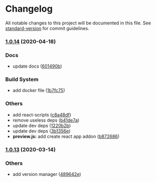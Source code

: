 # Changelog

All notable changes to this project will be documented in this file. See [standard-version](https://github.com/conventional-changelog/standard-version) for commit guidelines.

### [1.0.14](https://github.com/wearepush/push-ui/compare/v1.0.13...v1.0.14) (2020-04-18)


### Docs

* update docs ([601490b](https://github.com/wearepush/push-ui/commit/601490bd2b5bd5c918d23569ea376d35e497aca0))


### Build System

* add docker file ([1b7fc75](https://github.com/wearepush/push-ui/commit/1b7fc751098cef82095d5e35b97f9fd3c28d88e2))


### Others

* add react-scripts ([c8a48df](https://github.com/wearepush/push-ui/commit/c8a48dfe80bdb79ae5bc59175ec3fbd9b74a4bbb))
* remove useless deps ([b41de7a](https://github.com/wearepush/push-ui/commit/b41de7aac3bcf0e3d075aeef724fdd66f998c5b3))
* update dev deps ([1220b2b](https://github.com/wearepush/push-ui/commit/1220b2b0aa8cddd7325b42e926f93a7eda8ab5cd))
* update dev deps ([3b1356e](https://github.com/wearepush/push-ui/commit/3b1356eee52d6c70735e091101281c9a347ab90f))
* **preview.js:** add create react app addon ([b872686](https://github.com/wearepush/push-ui/commit/b87268605b254eedd372fa92043f7fd4ca675540))

### [1.0.13](https://github.com/wearepush/push-ui/compare/v1.0.12...v1.0.13) (2020-03-14)


### Others

* add version manager ([489642e](https://github.com/wearepush/push-ui/commit/489642ef0e55a28dc8225855399c5262af16a8f3))
